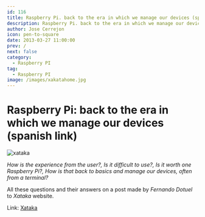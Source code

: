 ```yaml
---
id: 116
title: Raspberry Pi. back to the era in which we manage our devices (spanish link)
description: Raspberry Pi. back to the era in which we manage our devices (spanish link)
author: Jose Cerrejon
icon: pen-to-square
date: 2013-03-27 11:00:00
prev: /
next: false
category:
  - Raspberry PI
tag:
  - Raspberry PI
image: /images/xakatahome.jpg
---
```


# Raspberry Pi: back to the era in which we manage our devices (spanish link)

![xataka](/images/xakatahome.jpg)

*How is the experience from the user?, Is it difficult to use?, Is it worth one Raspberry Pi?, How is that back to basics and manage our devices, often from a terminal?*

All these questions and their answers on a post made ​​by *Fernando Dotuel* to *Xataka* website.

Link: [Xataka](http://www.xataka.com/componentes-de-pc/raspberry-pi-regreso-a-la-era-en-que-administrabamos-nuestros-dispositivos)